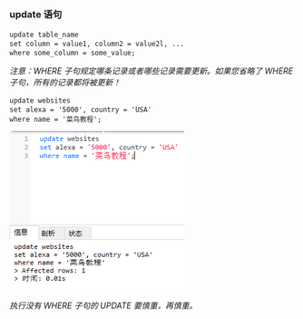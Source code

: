 ### update 语句

```
update table_name
set column = value1, column2 = value2l, ...
where some_column = some_value; 
```
*注意：WHERE 子句规定哪条记录或者哪些记录需要更新。如果您省略了 WHERE 子句，所有的记录都将被更新！*

```
update websites
set alexa = '5000', country = 'USA'
where name = '菜鸟教程';
```
<img src='./img/update.png' />


*执行没有 WHERE 子句的 UPDATE 要慎重，再慎重。*